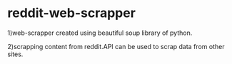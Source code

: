 # reddit-web-scrapper

1)web-scrapper created using beautiful soup library of python.

2)scrapping content from reddit.API can be used to scrap data from other sites.
